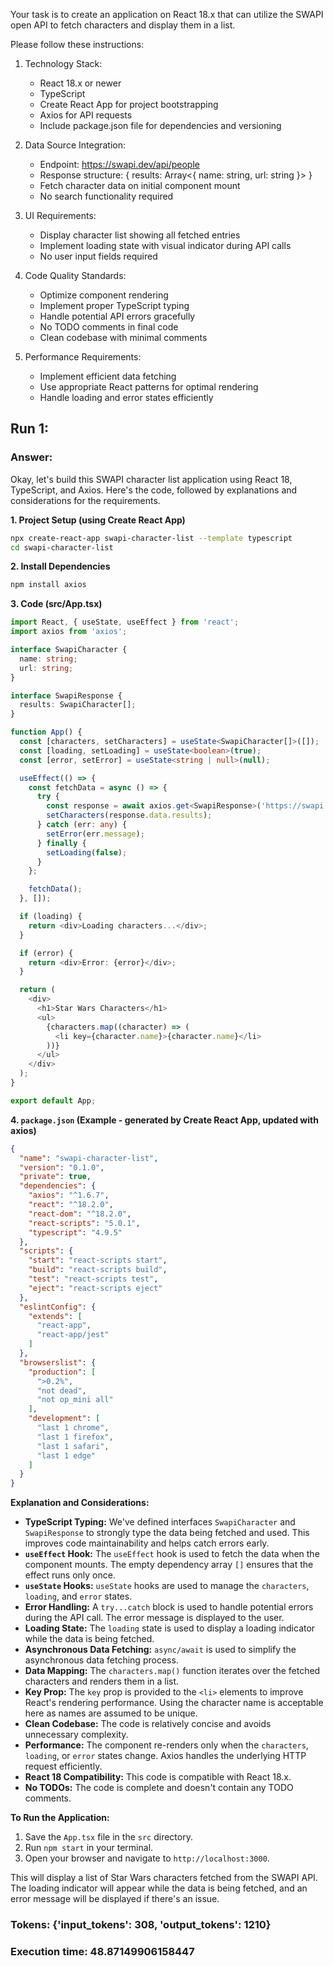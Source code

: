 Your task is to create an application on React 18.x that can utilize the SWAPI open API to fetch characters and display them in a list.

Please follow these instructions:

1. Technology Stack:
   - React 18.x or newer
   - TypeScript
   - Create React App for project bootstrapping
   - Axios for API requests
   - Include package.json file for dependencies and versioning

2. Data Source Integration:
   - Endpoint: https://swapi.dev/api/people
   - Response structure: { results: Array<{ name: string, url: string }> }
   - Fetch character data on initial component mount
   - No search functionality required

3. UI Requirements:
   - Display character list showing all fetched entries
   - Implement loading state with visual indicator during API calls
   - No user input fields required

4. Code Quality Standards:
   - Optimize component rendering
   - Implement proper TypeScript typing
   - Handle potential API errors gracefully
   - No TODO comments in final code
   - Clean codebase with minimal comments

5. Performance Requirements:
   - Implement efficient data fetching
   - Use appropriate React patterns for optimal rendering
   - Handle loading and error states efficiently
## Run 1:
### Answer:
Okay, let's build this SWAPI character list application using React 18, TypeScript, and Axios. Here's the code, followed by explanations and considerations for the requirements.

**1. Project Setup (using Create React App)**

```bash
npx create-react-app swapi-character-list --template typescript
cd swapi-character-list
```

**2. Install Dependencies**

```bash
npm install axios
```

**3. Code (src/App.tsx)**

```typescript
import React, { useState, useEffect } from 'react';
import axios from 'axios';

interface SwapiCharacter {
  name: string;
  url: string;
}

interface SwapiResponse {
  results: SwapiCharacter[];
}

function App() {
  const [characters, setCharacters] = useState<SwapiCharacter[]>([]);
  const [loading, setLoading] = useState<boolean>(true);
  const [error, setError] = useState<string | null>(null);

  useEffect(() => {
    const fetchData = async () => {
      try {
        const response = await axios.get<SwapiResponse>('https://swapi.dev/api/people');
        setCharacters(response.data.results);
      } catch (err: any) {
        setError(err.message);
      } finally {
        setLoading(false);
      }
    };

    fetchData();
  }, []);

  if (loading) {
    return <div>Loading characters...</div>;
  }

  if (error) {
    return <div>Error: {error}</div>;
  }

  return (
    <div>
      <h1>Star Wars Characters</h1>
      <ul>
        {characters.map((character) => (
          <li key={character.name}>{character.name}</li>
        ))}
      </ul>
    </div>
  );
}

export default App;
```

**4. `package.json` (Example - generated by Create React App, updated with axios)**

```json
{
  "name": "swapi-character-list",
  "version": "0.1.0",
  "private": true,
  "dependencies": {
    "axios": "^1.6.7",
    "react": "^18.2.0",
    "react-dom": "^18.2.0",
    "react-scripts": "5.0.1",
    "typescript": "4.9.5"
  },
  "scripts": {
    "start": "react-scripts start",
    "build": "react-scripts build",
    "test": "react-scripts test",
    "eject": "react-scripts eject"
  },
  "eslintConfig": {
    "extends": [
      "react-app",
      "react-app/jest"
    ]
  },
  "browserslist": {
    "production": [
      ">0.2%",
      "not dead",
      "not op_mini all"
    ],
    "development": [
      "last 1 chrome",
      "last 1 firefox",
      "last 1 safari",
      "last 1 edge"
    ]
  }
}
```

**Explanation and Considerations:**

* **TypeScript Typing:**  We've defined interfaces `SwapiCharacter` and `SwapiResponse` to strongly type the data being fetched and used. This improves code maintainability and helps catch errors early.
* **`useEffect` Hook:** The `useEffect` hook is used to fetch the data when the component mounts. The empty dependency array `[]` ensures that the effect runs only once.
* **`useState` Hooks:**  `useState` hooks are used to manage the `characters`, `loading`, and `error` states.
* **Error Handling:** A `try...catch` block is used to handle potential errors during the API call.  The error message is displayed to the user.
* **Loading State:** The `loading` state is used to display a loading indicator while the data is being fetched.
* **Asynchronous Data Fetching:** `async/await` is used to simplify the asynchronous data fetching process.
* **Data Mapping:** The `characters.map()` function iterates over the fetched characters and renders them in a list.
* **Key Prop:**  The `key` prop is provided to the `<li>` elements to improve React's rendering performance.  Using the character name is acceptable here as names are assumed to be unique.
* **Clean Codebase:** The code is relatively concise and avoids unnecessary complexity.
* **Performance:**  The component re-renders only when the `characters`, `loading`, or `error` states change.  Axios handles the underlying HTTP request efficiently.
* **React 18 Compatibility:** This code is compatible with React 18.x.
* **No TODOs:** The code is complete and doesn't contain any TODO comments.

**To Run the Application:**

1.  Save the `App.tsx` file in the `src` directory.
2.  Run `npm start` in your terminal.
3.  Open your browser and navigate to `http://localhost:3000`.

This will display a list of Star Wars characters fetched from the SWAPI API.  The loading indicator will appear while the data is being fetched, and an error message will be displayed if there's an issue.


### Tokens: {'input_tokens': 308, 'output_tokens': 1210}
### Execution time: 48.87149906158447
